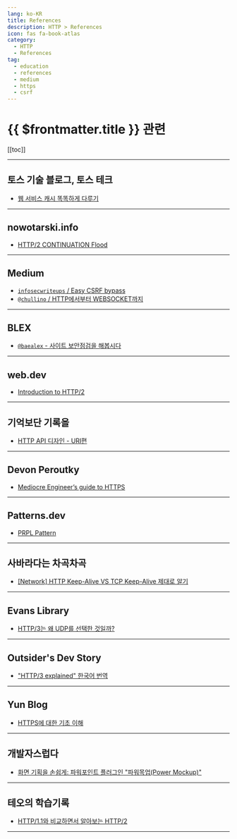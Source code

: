 ```yaml
---
lang: ko-KR
title: References
description: HTTP > References
icon: fas fa-book-atlas
category:
  - HTTP 
  - References
tag: 
  - education
  - references
  - medium
  - https
  - csrf
---
```


# {{ $frontmatter.title }} 관련

[[toc]]

---

## 토스 기술 블로그, 토스 테크

- [웹 서비스 캐시 똑똑하게 다루기](https://toss.tech/article/smart-web-service-cache) <!-- TODO: 작성 (https://chanhi2000.github.io/bookshelf/toss.tech/smart-web-service-cache.md) -->

---

## nowotarski.info

- [HTTP/2 CONTINUATION Flood](https://nowotarski.info/http2-continuation-flood/)

---

## <FontIcon icon="fa-brands fa-medium"/>Medium

- [`infosecwriteups` / Easy CSRF bypass](https://infosecwriteups.com/easy-csrf-bypass-7226b4e3593e)
- [`@chullino` / HTTP에서부터 WEBSOCKET까지](https://medium.com/@chullino/http%EC%97%90%EC%84%9C%EB%B6%80%ED%84%B0-websocket%EA%B9%8C%EC%A7%80-94df91988788)

---

## <FontIcon icon="iconfont icon-blex"/>BLEX

- [`@baealex` - 사이트 보안점검을 해봅시다](https://blex.me/@baealex/%EB%B3%B4%EC%95%88)

---

## web.dev

- [Introduction to HTTP/2](https://web.dev/articles/performance-http2?hl=en)

---

## 기억보단 기록을

- [HTTP API 디자인 - URI편](https://jojoldu.tistory.com/783)

---

## Devon Peroutky

- [Mediocre Engineer’s guide to HTTPS](https://devonperoutky.super.site/blog-posts/mediocre-engineers-guide-to-https)

---

## Patterns.dev

- [PRPL Pattern](https://www.patterns.dev/vanilla/prpl)

---

## 사바라다는 차곡차곡

- [\[Network\] HTTP Keep-Alive VS TCP Keep-Alive 제대로 알기](https://sabarada.tistory.com/262)

---

## Evans Library

- [HTTP/3는 왜 UDP를 선택한 것일까?](https://evan-moon.github.io/2019/10/08/what-is-http3/)

---

## Outsider's Dev Story

- ["HTTP/3 explained" 한국어 번역](https://blog.outsider.ne.kr/1430)

---

## Yun Blog

- [HTTPS에 대한 기초 이해](https://cheese10yun.github.io/https/)

---

## 개발자스럽다

- [화면 기획을 손쉽게: 파워포인트 플러그인 "파워목업(Power Mockup)"](https://blog.gaerae.com/2017/09/about-power-mockup.html)

---

## 테오의 학습기록

- [HTTP/1.1와 비교하면서 알아보는 HTTP/2](https://dev-ws.tistory.com/m/124)

---

<TagLinks />